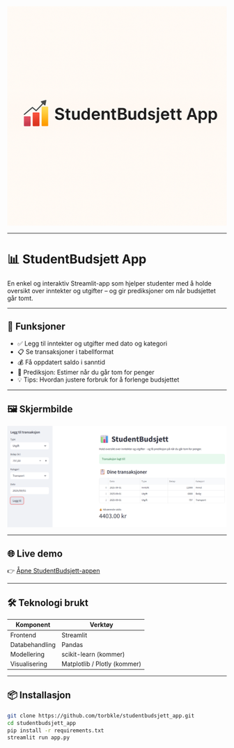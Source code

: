 [![StudentBudsjett Banner](banner.png)](https://torbkle-streamlit-app.streamlit.app)

---

# 📊 StudentBudsjett App

En enkel og interaktiv Streamlit-app som hjelper studenter med å holde oversikt over inntekter og utgifter – og gir prediksjoner om når budsjettet går tomt.

---

## 🚀 Funksjoner

- ✅ Legg til inntekter og utgifter med dato og kategori  
- 📋 Se transaksjoner i tabellformat  
- 💰 Få oppdatert saldo i sanntid  
- 🔮 Prediksjon: Estimer når du går tom for penger  
- 💡 Tips: Hvordan justere forbruk for å forlenge budsjettet  

---

## 🖼️ Skjermbilde

![StudentBudsjett App](screenshot.png)

---
## 🌐 Live demo

👉 [Åpne StudentBudsjett-appen](https://torbkle-streamlit-app.streamlit.app)

---

## 🛠️ Teknologi brukt

| Komponent     | Verktøy           |
|---------------|-------------------|
| Frontend      | Streamlit         |
| Databehandling| Pandas            |
| Modellering   | scikit-learn (kommer) |
| Visualisering | Matplotlib / Plotly (kommer) |

---

## 📦 Installasjon

```bash
git clone https://github.com/torbkle/studentbudsjett_app.git
cd studentbudsjett_app
pip install -r requirements.txt
streamlit run app.py

